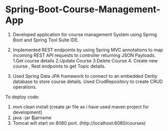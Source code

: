# Spring-Boot-Course-Management-App

1. Developed application for course management System using Spring Boot and Spring Tool Suite IDE.
  
2. Implemented REST endpoints by using Spring MVC annotations to map incoming REST API requests to controller returning JSON Payloads.
      1.Get course details 
      2.Update Course 
      3.Delete Course 
      4. Create new course , Rest endpoints to get Topic details.	
      
  3. Used Spring Data JPA framework to connect to an embedded Derby database to store course details. Used CrudRepository to create CRUD       operations.

To deploy code:
1. mvn clean install (create jar file as i have used maven project for development)
2. java -jar $jarname
3. Tomcat will start on 8080 port. (http://localhost:8080/courses)
